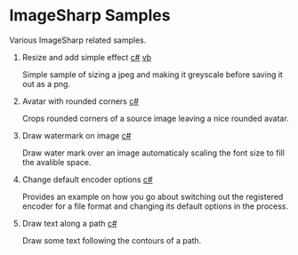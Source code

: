 # ImageSharp Samples
Various ImageSharp related samples.

1. Resize and add simple effect [c#](./c-sharp/ResizeIamge/) [vb](./vb/ResizeIamge/)

   Simple sample of sizing a jpeg and making it greyscale before saving it out as a png.

2. Avatar with rounded corners [c#](./c-sharp/AvatarWithRoundedCorner/)

   Crops rounded corners of a source image leaving a nice rounded avatar.

3. Draw watermark on image [c#](./c-sharp/DrawWaterMarkOnImage/)

   Draw water mark over an image automaticaly scaling the font size to fill the avalible space.
   
4. Change default encoder options [c#](./c-sharp/ChangeDefaultEncoderOptions/)

   Provides an example on how you go about switching out the registered encoder for a file format and changing its default options in the process.

5. Draw text along a path [c#](./c-sharp/DrawingTextAlongAPath/)

   Draw some text following the contours of a path.